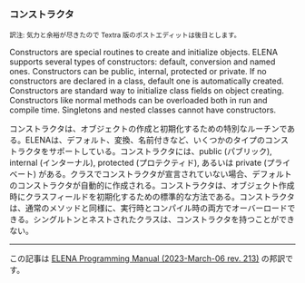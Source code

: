 ### コンストラクタ

<sup>訳注: 気力と余裕が尽きたので Textra 版のポストエディットは後日とします。</sup>

Constructors are special routines to create and initialize objects. ELENA supports several types of constructors: default, conversion and named ones. Constructors can be public, internal, protected or private. If no constructors are declared in a class, default one is automatically created. Constructors are standard way to initialize class fields on object creating. Constructors like normal methods can be overloaded both in run and compile time. Singletons and nested classes cannot have constructors.

コンストラクタは、オブジェクトの作成と初期化するための特別なルーチンである。ELENAは、デフォルト、変換、名前付きなど、いくつかのタイプのコンストラクタをサポートしている。コンストラクタには、public (パブリック), internal (インターナル), protected (プロテクティド), あるいは private (プライベート) がある。クラスでコンストラクタが宣言されていない場合、デフォルトのコンストラクタが自動的に作成される。コンストラクタは、オブジェクト作成時にクラスフィールドを初期化するための標準的な方法である。コンストラクタは、通常のメソッドと同様に、実行時とコンパイル時の両方でオーバーロードできる。シングルトンとネストされたクラスは、コンストラクタを持つことができない。

---

この記事は [ELENA Programming Manual (2023-March-06 rev. 213)](https://github.com/ELENA-LANG/elena-lang/wiki/ELENA-Programming-Manual) の邦訳です。

